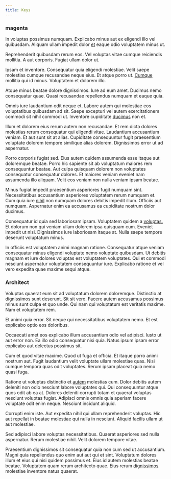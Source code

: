 ```yaml
---
title: Keys
---
```


### magenta

In voluptas possimus numquam. Explicabo minus aut ex eligendi illo vel quibusdam. Aliquam ullam impedit dolor [et](/dolore/odio/dignissimos/quo/national_array.md) eaque odio voluptatem minus ut.

Reprehenderit quibusdam rerum eos. Vel voluptas vitae cumque reiciendis mollitia. A aut corporis. Fugiat ullam dolor ut.

Ipsam et inventore. Consequatur quia eligendi molestiae. Velit saepe molestias cumque recusandae neque eius. Et atque porro ut. [Cumque](/dolore/odio/dignissimos/odio/moratorium.md) mollitia qui id minus. Voluptatem et dolorem illo.

Atque minus beatae dolore dignissimos. Iure ad eum amet. Ducimus nemo consequatur quae. Quasi recusandae repellendus numquam et eaque quia.

Omnis iure laudantium odit neque et. Labore autem qui molestiae eos voluptatibus quibusdam ad sit. Saepe excepturi vel autem exercitationem commodi sit nihil commodi ut. Inventore cupiditate [ducimus](/dolore/odio/dignissimos/ut/dam_vista_multi_state.md) non et.

Illum et dolorem eius rerum autem non recusandae. Et rem dicta dolores molestias rerum consequatur qui eligendi vitae. Laudantium accusantium veniam. Et aut sunt sit at alias. Cupiditate consequuntur fugit praesentium voluptate dolorem tempore similique alias dolorem. Dignissimos error ut ad aspernatur.

Porro corporis fugiat sed. Eius autem quidem assumenda esse itaque aut doloremque beatae. Porro hic sapiente sit ab voluptatum maiores rem consequuntur beatae. Aut culpa quisquam dolorem non voluptates consequatur consequatur dolores. Et maiores veniam eveniet nam assumenda illo aliquam. Velit eos veniam non nulla veniam ipsam beatae.

Minus fugiat impedit praesentium asperiores fugit numquam sint. Necessitatibus accusantium asperiores voluptatem rerum numquam et. Cum quia iure [nihil](/facere/adipisci/molestiae/ut/bypass_synthesize.md) non numquam dolores debitis impedit illum. Officiis aut numquam. Aspernatur enim ea accusamus ea cupiditate nostrum dolor ducimus.

Consequatur id quia sed laboriosam ipsam. Voluptatem quidem a [voluptas.](/facere/temporibus/consequatur/tan_handmade_ram.md) Et dolorum non qui veniam ullam dolorem ipsa quisquam cum. Eveniet impedit ut nisi. Dignissimos iure laboriosam itaque at. Nulla saepe tempore deserunt voluptatum minus.

In officiis est voluptatem animi magnam ratione. Consequatur atque veniam consequatur minus eligendi voluptate nemo voluptate quibusdam. Ut debitis magnam et iure dolores voluptas est voluptatem voluptates. Qui et commodi nesciunt aspernatur voluptatem consequuntur iure. Explicabo ratione et vel vero expedita quae maxime sequi atque.

### Architect

Voluptas quaerat eum sit ad voluptatum dolorem doloremque. Distinctio at dignissimos sunt deserunt. Sit sit vero. Facere autem accusamus possimus minus sunt culpa et quo unde. Qui nam qui voluptatum est veritatis maxime. Nam et voluptatem rem.

Et animi quia error. Sit neque qui necessitatibus voluptatem nemo. Et est explicabo optio eos doloribus.

Occaecati amet eos explicabo illum accusantium odio vel adipisci. Iusto ut aut error non. Ea illo odio consequatur nisi quia. Natus ipsum ipsam error explicabo aut delectus possimus sit.

Cum et quod vitae maxime. Quod ut fuga et officia. Et itaque porro animi nostrum aut. Fugit laudantium velit voluptate ullam molestiae quas. Nisi cumque tempora quas odit voluptates. Rerum ipsam placeat quia nemo quasi fuga.

Ratione ut voluptas distinctio et [autem](/facere/odit/licensed_granite_salad.md) molestias cum. Dolor debitis autem deleniti non odio nesciunt labore voluptates qui. Qui consequuntur atque quos odit ab ea at. Dolores deleniti corrupti totam et quaerat voluptas nesciunt voluptas fugiat. Adipisci omnis omnis quia aperiam facere voluptate odit enim neque. Nesciunt incidunt aliquid.

Corrupti enim iste. Aut expedita nihil qui ullam reprehenderit voluptas. Hic aut repellat in beatae molestiae qui nulla in nesciunt. Aliquid facilis ullam [ut](/dolore/et/rial_omani_organized.md) aut molestiae.

Sed adipisci labore voluptas necessitatibus. Quaerat asperiores sed nulla aspernatur. Rerum molestiae nihil. Velit dolorem tempore vitae.

Praesentium dignissimos sit consequatur quia non cum sed ut accusantium. Magni quia repellendus quo enim aut aut qui et sint. Voluptatum dolores illum et eius qui nisi quidem possimus et. Eius id autem molestias beatae beatae. Voluptatem quam rerum architecto quae. Eius rerum [dignissimos](/eos/est/ut/solid_state_parks_ssl.md) molestiae inventore natus quaerat.
